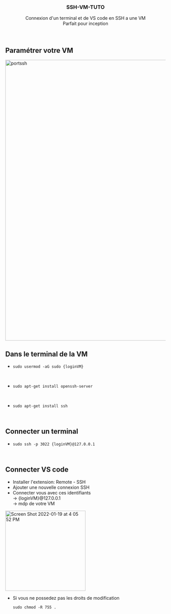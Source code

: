 <div id="top"></div>

<div align="center">
  <h3 align="center">SSH-VM-TUTO</h3>

  <p align="center">
    Connexion d'un terminal et de VS code en SSH a une VM   <br />
    Parfait pour inception
    <br />    <br />    <br />
  </p>
</div>

## Paramétrer votre VM
<img width="883" alt="portssh" src="https://user-images.githubusercontent.com/46847941/150156747-ccfd58ab-b8d9-45ab-af08-ed90ac329026.png">


## Dans le terminal de la VM    <br />
* 
  ```
  sudo usermod -aG sudo {loginVM}
<br />

* 
  ```
  sudo apt-get install openssh-server
<br />

* 
  ```
  sudo apt-get install ssh
<br />

## Connecter un terminal    <br />
* 
  ```
  sudo ssh -p 3022 {loginVM}@127.0.0.1
<br />

## Connecter VS code    <br />
* Installer l'extension: Remote - SSH    <br />
* Ajouter une nouvelle connexion SSH    <br />
* Connecter vous avec ces identifiants    <br />
-> {loginVM}@127.0.0.1    <br />
-> mdp de votre VM    <br />
<img width="252" alt="Screen Shot 2022-01-19 at 4 05 52 PM" src="https://user-images.githubusercontent.com/46847941/150157638-11b84507-16a9-43c2-aa1c-4a641d10ed30.png">

* Si vous ne possedez pas les droits de modification    <br />
  
    ```
    sudo chmod -R 755 .
 <br />
